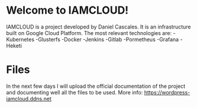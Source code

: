 # Welcome to IAMCLOUD!
  
  
IAMCLOUD is a project developed by Daniel Cascales. It is an infrastructure built on Google Cloud Platform. The most relevant technologies are: -Kubernetes -Glusterfs -Docker -Jenkins -Gitlab -Pormetheus -Grafana -Heketi



# Files

In the next few days I will upload the official documentation of the project and documenting well all the files to be used. More info: https://wordpress-iamcloud.ddns.net
